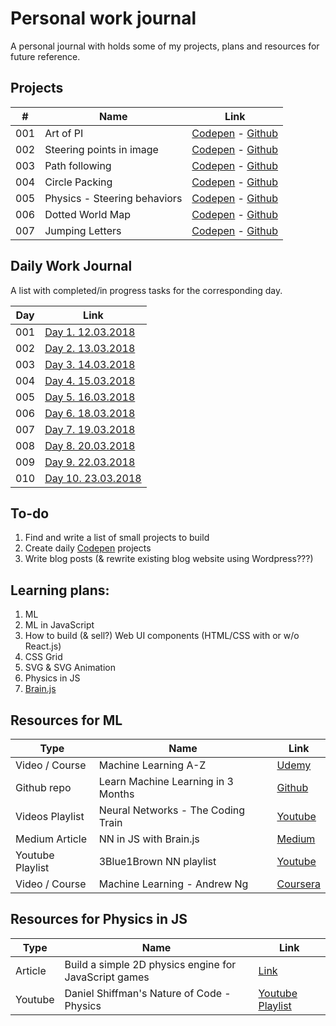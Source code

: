 # Personal work journal
A personal journal with holds some of my projects, plans and resources for future reference.

## Projects
| #   | Name | Link |
| --- | ---- | ---- |
| 001 | Art of PI | [Codepen](https://codepen.io/FlorinPop17/full/xWZRxa) - [Github](./Projects/001%20-%20Art%20of%20PI) |
| 002 | Steering points in image | [Codepen](https://codepen.io/FlorinPop17/full/VXayby) - [Github](./Projects/002%20-%20Steering%20points%20in%20image) |
| 003 | Path following | [Codepen](https://codepen.io/FlorinPop17/full/LdZjRb) - [Github](./Projects/003%20-%20Path%20following) |
| 004 | Circle Packing | [Codepen](https://codepen.io/FlorinPop17/full/WzGQxp) - [Github](./Projects/004%20-%20Circle%20Packing) |
| 005 | Physics - Steering behaviors | [Codepen](https://codepen.io/FlorinPop17/full/rdyyjK) - [Github](./Projects/005%20-%20Physics%20-%20Steering%20behaviors)|
| 006 | Dotted World Map | [Codepen](https://codepen.io/FlorinPop17/full/QmgEBe) - [Github](./Projects/006%20-%20Dotted%20World%20Map) |
| 007 | Jumping Letters | [Codepen](https://codepen.io/FlorinPop17/full/XEgpvM/) - [Github](./Projects/007%20-%20Jumping%20Letters) |

## Daily Work Journal
A list with completed/in progress tasks for the corresponding day.

| Day | Link                                                                   |
| --- | ---------------------------------------------------------------------- |
| 001 | [Day 1. 12.03.2018](./Daily%20Work%20Journal/Day%201.%2012.03.2018.md) |
| 002 | [Day 2. 13.03.2018](./Daily%20Work%20Journal/Day%202.%2013.03.2018.md) |
| 003 | [Day 3. 14.03.2018](./Daily%20Work%20Journal/Day%203.%2014.03.2018.md) |
| 004 | [Day 4. 15.03.2018](./Daily%20Work%20Journal/Day%204.%2015.03.2018.md) |
| 005 | [Day 5. 16.03.2018](./Daily%20Work%20Journal/Day%205.%2016.03.2018.md) |
| 006 | [Day 6. 18.03.2018](./Daily%20Work%20Journal/Day%206.%2018.03.2018.md) |
| 007 | [Day 7. 19.03.2018](./Daily%20Work%20Journal/Day%207.%2019.03.2018.md) |
| 008 | [Day 8. 20.03.2018](./Daily%20Work%20Journal/Day%208.%2020.03.2018.md) |
| 009 | [Day 9. 22.03.2018](./Daily%20Work%20Journal/Day%209.%2022.03.2018.md) |
| 010 | [Day 10. 23.03.2018](./Daily%20Work%20Journal/Day%210.%2023.03.2018.md) |

## To-do
1. Find and write a list of small projects to build
2. Create daily [Codepen](https://codepen.io/florinpop17) projects
3. Write blog posts (& rewrite existing blog website using Wordpress???)

## Learning plans:
1. ML
2. ML in JavaScript
3. How to build (& sell?) Web UI components (HTML/CSS with or w/o React.js)
4. CSS Grid
5. SVG & SVG Animation
6. Physics in JS
7. [Brain.js](https://github.com/BrainJS/brain.js)

## Resources for ML
| Type | Name | Link |
| ---- | ---- | ---- |
| Video / Course | Machine Learning A-Z | [Udemy](https://www.udemy.com/machinelearning/learn/v4/t/lecture/5772258)|
| Github repo    | Learn Machine Learning in 3 Months | [Github](https://github.com/llSourcell/Learn_Machine_Learning_in_3_Months) |
| Videos Playlist| Neural Networks - The Coding Train | [Youtube](https://www.youtube.com/watch?v=XJ7HLz9VYz0&list=PLRqwX-V7Uu6aCibgK1PTWWu9by6XFdCfh)                               |
| Medium Article | NN in JS with Brain.js | [Medium](https://itnext.io/you-can-build-a-neural-network-in-javascript-even-if-you-dont-really-understand-neural-networks-e63e12713a3) |
| Youtube Playlist | 3Blue1Brown NN playlist | [Youtube](https://www.youtube.com/watch?v=aircAruvnKk&list=PLZHQObOWTQDNU6R1_67000Dx_ZCJB-3pi)|
| Video / Course | Machine Learning - Andrew Ng | [Coursera](https://www.coursera.org/learn/machine-learning) |

## Resources for Physics in JS
| Type | Name | Link |
| ---- | ---- | ---- |
| Article | Build a simple 2D physics engine for JavaScript games | [Link](https://www.ibm.com/developerworks/library/wa-build2dphysicsengine/) |
| Youtube | Daniel Shiffman's Nature of Code - Physics | [Youtube Playlist](https://www.youtube.com/user/shiffman/playlists) |
